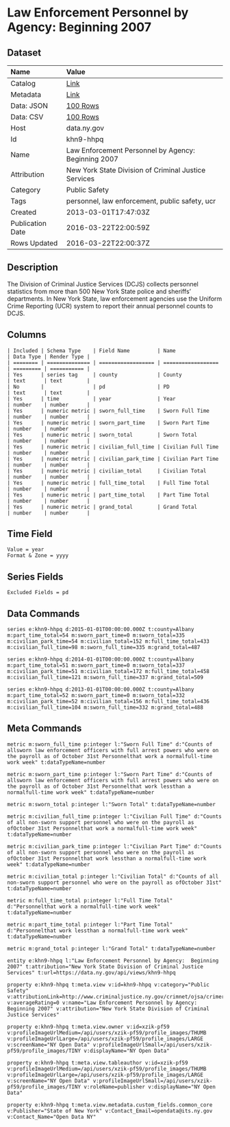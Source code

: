 # Law Enforcement Personnel by Agency: Beginning 2007

## Dataset

| Name | Value |
| :--- | :---- |
| Catalog | [Link](https://catalog.data.gov/dataset/law-enforcement-personnel-by-agency-beginning-2007) |
| Metadata | [Link](https://data.ny.gov/api/views/khn9-hhpq) |
| Data: JSON | [100 Rows](https://data.ny.gov/api/views/khn9-hhpq/rows.json?max_rows=100) |
| Data: CSV | [100 Rows](https://data.ny.gov/api/views/khn9-hhpq/rows.csv?max_rows=100) |
| Host | data.ny.gov |
| Id | khn9-hhpq |
| Name | Law Enforcement Personnel by Agency: Beginning 2007 |
| Attribution | New York State Division of Criminal Justice Services |
| Category | Public Safety |
| Tags | personnel, law enforcement, public safety, ucr |
| Created | 2013-03-01T17:47:03Z |
| Publication Date | 2016-03-22T22:00:59Z |
| Rows Updated | 2016-03-22T22:00:37Z |

## Description

The Division of Criminal Justice Services (DCJS) collects personnel statistics from more than 500 New York State police and sheriffs’ departments. In New York State, law enforcement agencies use the Uniform Crime Reporting (UCR) system to report their annual personnel counts to DCJS.

## Columns

```ls
| Included | Schema Type    | Field Name         | Name               | Data Type | Render Type |
| ======== | ============== | ================== | ================== | ========= | =========== |
| Yes      | series tag     | county             | County             | text      | text        |
| No       |                | pd                 | PD                 | text      | text        |
| Yes      | time           | year               | Year               | number    | number      |
| Yes      | numeric metric | sworn_full_time    | Sworn Full Time    | number    | number      |
| Yes      | numeric metric | sworn_part_time    | Sworn Part Time    | number    | number      |
| Yes      | numeric metric | sworn_total        | Sworn Total        | number    | number      |
| Yes      | numeric metric | civilian_full_time | Civilian Full Time | number    | number      |
| Yes      | numeric metric | civilian_park_time | Civilian Part Time | number    | number      |
| Yes      | numeric metric | civilian_total     | Civilian Total     | number    | number      |
| Yes      | numeric metric | full_time_total    | Full Time Total    | number    | number      |
| Yes      | numeric metric | part_time_total    | Part Time Total    | number    | number      |
| Yes      | numeric metric | grand_total        | Grand Total        | number    | number      |
```

## Time Field

```ls
Value = year
Format & Zone = yyyy
```

## Series Fields

```ls
Excluded Fields = pd
```

## Data Commands

```ls
series e:khn9-hhpq d:2015-01-01T00:00:00.000Z t:county=Albany m:part_time_total=54 m:sworn_part_time=0 m:sworn_total=335 m:civilian_park_time=54 m:civilian_total=152 m:full_time_total=433 m:civilian_full_time=98 m:sworn_full_time=335 m:grand_total=487

series e:khn9-hhpq d:2014-01-01T00:00:00.000Z t:county=Albany m:part_time_total=51 m:sworn_part_time=0 m:sworn_total=337 m:civilian_park_time=51 m:civilian_total=172 m:full_time_total=458 m:civilian_full_time=121 m:sworn_full_time=337 m:grand_total=509

series e:khn9-hhpq d:2013-01-01T00:00:00.000Z t:county=Albany m:part_time_total=52 m:sworn_part_time=0 m:sworn_total=332 m:civilian_park_time=52 m:civilian_total=156 m:full_time_total=436 m:civilian_full_time=104 m:sworn_full_time=332 m:grand_total=488
```

## Meta Commands

```ls
metric m:sworn_full_time p:integer l:"Sworn Full Time" d:"Counts of allsworn law enforcement officers with full arrest powers who were on the payroll as of October 31st Personnelthat work a normalfull‐time work week" t:dataTypeName=number

metric m:sworn_part_time p:integer l:"Sworn Part Time" d:"Counts of allsworn law enforcement officers with full arrest powers who were on the payroll as of October 31st Personnelthat work lessthan a normalfull‐time work week" t:dataTypeName=number

metric m:sworn_total p:integer l:"Sworn Total" t:dataTypeName=number

metric m:civilian_full_time p:integer l:"Civilian Full Time" d:"Counts of all non‐sworn support personnel who were on the payroll as ofOctober 31st Personnelthat work a normalfull‐time work week" t:dataTypeName=number

metric m:civilian_park_time p:integer l:"Civilian Part Time" d:"Counts of all non‐sworn support personnel who were on the payroll as ofOctober 31st Personnelthat work lessthan a normalfull‐time work week" t:dataTypeName=number

metric m:civilian_total p:integer l:"Civilian Total" d:"Counts of all non‐sworn support personnel who were on the payroll as ofOctober 31st" t:dataTypeName=number

metric m:full_time_total p:integer l:"Full Time Total" d:"Personnelthat work a normalfull‐time work week" t:dataTypeName=number

metric m:part_time_total p:integer l:"Part Time Total" d:"Personnelthat work lessthan a normalfull‐time work week" t:dataTypeName=number

metric m:grand_total p:integer l:"Grand Total" t:dataTypeName=number

entity e:khn9-hhpq l:"Law Enforcement Personnel by Agency:  Beginning 2007" t:attribution="New York State Division of Criminal Justice Services" t:url=https://data.ny.gov/api/views/khn9-hhpq

property e:khn9-hhpq t:meta.view v:id=khn9-hhpq v:category="Public Safety" v:attributionLink=http://www.criminaljustice.ny.gov/crimnet/ojsa/crimereporting/index.htm v:averageRating=0 v:name="Law Enforcement Personnel by Agency:  Beginning 2007" v:attribution="New York State Division of Criminal Justice Services"

property e:khn9-hhpq t:meta.view.owner v:id=xzik-pf59 v:profileImageUrlMedium=/api/users/xzik-pf59/profile_images/THUMB v:profileImageUrlLarge=/api/users/xzik-pf59/profile_images/LARGE v:screenName="NY Open Data" v:profileImageUrlSmall=/api/users/xzik-pf59/profile_images/TINY v:displayName="NY Open Data"

property e:khn9-hhpq t:meta.view.tableauthor v:id=xzik-pf59 v:profileImageUrlMedium=/api/users/xzik-pf59/profile_images/THUMB v:profileImageUrlLarge=/api/users/xzik-pf59/profile_images/LARGE v:screenName="NY Open Data" v:profileImageUrlSmall=/api/users/xzik-pf59/profile_images/TINY v:roleName=publisher v:displayName="NY Open Data"

property e:khn9-hhpq t:meta.view.metadata.custom_fields.common_core v:Publisher="State of New York" v:Contact_Email=opendata@its.ny.gov v:Contact_Name="Open Data NY"
```